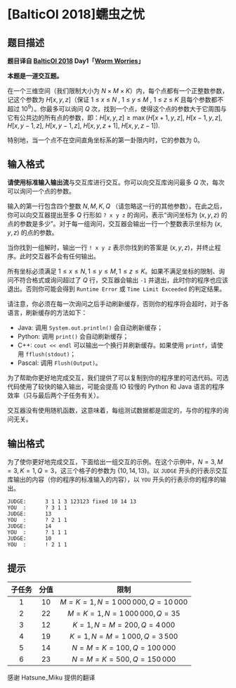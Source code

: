 # [BalticOI 2018]蠕虫之忧

## 题目描述

**题目译自 [BalticOI 2018](https://boi2018.progolymp.se/tasks/) Day1「[Worm Worries](https://boi18-day1-open.kattis.com/problems/boi18.worm)」**

**本题是一道交互题。**

在一个三维空间（我们限制大小为 $N\times M\times K$）内，每个点都有一个正整数参数，记这个参数为 $H[x,\, y,\, z]$（保证 $1$ $\leqslant$ $x$ $\leqslant$ $N$ $,$ $1$ $\leqslant$ $y$ $\leqslant$ $M$ $,$ $1$ $\leqslant$ $z$ $\leqslant$ $K$ 且每个参数都不超过 $10^9$）。你最多可以询问 $Q$ 次，找到一个点，使得这个点的参数大于它周围与它有公共边的所有点的参数，即：$H[x,\,y,\,z]\geqslant\max(H[x+1,\,y,\,z],$ $H[x-1,\,y,\,z],$ $H[x,\,y-1,\,z],$ $H[x,\,y-1,\,z],$ $H[x,\,y,\,z+1],$ $H[x,\,y,\,z-1]).$

特别地，当一个点不在空间直角坐标系的第一卦限内时，它的参数为 $0$。

## 输入格式

**请使用标准输入输出流**与交互库进行交互。你可以向交互库询问最多 $Q$ 次，每次可以询问一个点的参数。

输入的第一行包含四个整数 $N,\,M,\,K,\,Q$ （请忽略这一行的其他参数）。在此之后，你可以向交互器提出至多 $Q$ 行形如 ``? x y z`` 的询问，表示“询问坐标为 $(x,\,y,\,z)$ 的点的参数是多少”。对于每一组询问，交互器会输出一行一个整数表示坐标为 $(x,\,y,\,z)$ 的点的参数。

当你找到一组解时，输出一行 ``! x y z`` 表示你找到的答案是 $(x,\,y,\,z)$，并终止程序。此时交互器不会有任何输出。

所有坐标必须满足 $1\leqslant x\leqslant N,\, 1\leqslant y\leqslant M,\, 1\leqslant z\leqslant K$。如果不满足坐标的限制、询问不符合格式或询问超过了 $Q$ 行，交互器会输出 ``-1`` 并退出，此时你的程序也应该退出。否则你可能会得到 ``Runtime Error`` 或 ``Time Limit Exceeded`` 的判定结果。

请注意，你必须在每一次询问之后手动刷新缓存，否则你的程序将会超时，对于各语言，刷新缓存的方法如下：

 - Java: 调用 ``System.out.println()`` 会自动刷新缓存；
 - Python: 调用 ``print()`` 会自动刷新缓存；
 - C++: ``cout << endl`` 可以输出一个换行并刷新缓存。如果使用 ``printf``，请使用 ``fflush(stdout)``；
 - Pascal: 调用 ``Flush(Output)``。

为了帮助你更好地完成交互，我们提供了可以复制到你的程序里的可选代码。可选代码使用了较快的输入输出，可能会提高 IO 较慢的 Python 和 Java 语言的程序效率（只与最后两个子任务有关）。

交互器没有使用随机函数，这意味着，每组测试数据都是固定的，与你的程序的询问无关。

## 输出格式

为了使你更好地完成交互，下面给出一组交互的示例。在这个示例中，$N=3,\,M=3,\,K=1,\,Q=3$，这三个格子的参数为 $\{10,\,14,\,13\}$。以 ``JUDGE`` 开头的行表示交互库输出的内容（你的程序的标准输入的内容），以 ``YOU`` 开头的行表示你的程序的输出。

```
JUDGE:      3 1 1 3 123123 fixed 10 14 13
YOU  :      ? 3 1 1
JUDGE:      13
YOU  :      ? 2 1 1
JUDGE:      14
YOU  :      ? 1 1 1
JUDGE:      10
YOU  :      ! 2 1 1
```

## 提示

| 子任务 | 分值 | 限制 |
|:------:|:----:|:----:|
| $1$    | $10$ | $M=K=1,\,N=1\,000\,000,\,Q=10\,000$ |
| $2$    | $22$ | $M=K=1,\,N=1\,000\,000,\,Q=35$ |
| $3$    | $12$ | $K=1,\,N=M=200,\,Q=4\,000$ |
| $4$    | $19$ | $K=1,\,N=M=1\,000,\,Q=3\,500$ |
| $5$    | $14$ | $N=M=K=100,\,Q=100\,000$ |
| $6$    | $23$ | $N=M=K=500,\,Q=150\,000$ |


感谢 Hatsune_Miku 提供的翻译
